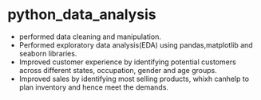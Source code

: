 # python_data_analysis
- performed data cleaning and manipulation.
- Performed exploratory data analysis(EDA) using pandas,matplotlib and seaborn libraries.
- Improved customer experience by identifying potential customers across different states, occupation, gender and age groups.
- Improved sales by identifying most selling products, whixh canhelp to plan inventory and hence meet the demands.
